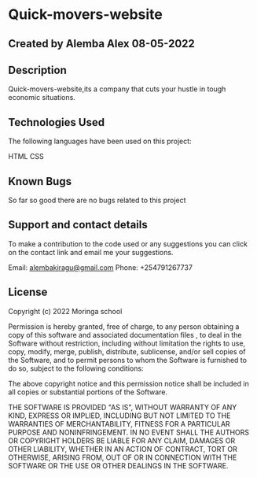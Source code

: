 # Quick-movers-website
  
## Created by Alemba Alex 08-05-2022

## Description
Quick-movers-website,its a company that cuts your hustle in tough economic situations.

## Technologies Used
The following languages have been used on this project:

HTML CSS

## Known Bugs
So far so good there are no bugs related to this project

## Support and contact details
To make a contribution to the code used or any suggestions you can click on the contact link and email me your suggestions.

Email: alembakiragu@gmail.com Phone: +254791267737

## License
Copyright (c) 2022 Moringa school

Permission is hereby granted, free of charge, to any person obtaining a copy of this software and associated documentation files , to deal in the Software without restriction, including without limitation the rights to use, copy, modify, merge, publish, distribute, sublicense, and/or sell copies of the Software, and to permit persons to whom the Software is furnished to do so, subject to the following conditions:

The above copyright notice and this permission notice shall be included in all copies or substantial portions of the Software.

THE SOFTWARE IS PROVIDED "AS IS", WITHOUT WARRANTY OF ANY KIND, EXPRESS OR IMPLIED, INCLUDING BUT NOT LIMITED TO THE WARRANTIES OF MERCHANTABILITY, FITNESS FOR A PARTICULAR PURPOSE AND NONINFRINGEMENT. IN NO EVENT SHALL THE AUTHORS OR COPYRIGHT HOLDERS BE LIABLE FOR ANY CLAIM, DAMAGES OR OTHER LIABILITY, WHETHER IN AN ACTION OF CONTRACT, TORT OR OTHERWISE, ARISING FROM, OUT OF OR IN CONNECTION WITH THE SOFTWARE OR THE USE OR OTHER DEALINGS IN THE SOFTWARE.
